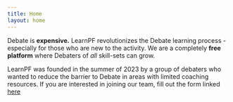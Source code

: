 ```yaml
---
title: Home
layout: home 
--- 
```


Debate is **expensive.** LearnPF revolutionizes the Debate learning process - especially for those who are new to the activity. We are a completely **free platform** where Debaters of *all* skill-sets can grow.  

LearnPF was founded in the summer of 2023 by a group of debaters who wanted to reduce the barrier to Debate in areas with limited coaching resources. If you are interested in joining our team, fill out the form linked [here](https://forms.gle/aKQGCi8uQcKj89iQ6) 


